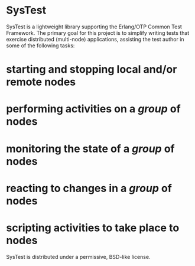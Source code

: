 # SysTest

SysTest is a lightweight library supporting the Erlang/OTP Common Test
Framework. The primary goal for this project is to simplify writing
tests that exercise distributed (multi-node) applications, assisting
the test author in some of the following tasks:

# starting and stopping local and/or remote nodes
# performing activities on a *group* of nodes
# monitoring the state of a *group* of nodes
# reacting to changes in a *group* of nodes
# scripting activities to take place to nodes

SysTest is distributed under a permissive, BSD-like license.

